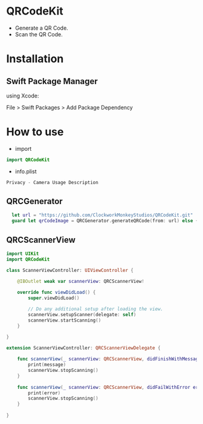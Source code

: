 # QRCodeKit

* Generate a QR Code.
* Scan the QR Code.

# Installation

## Swift Package Manager

using Xcode:

File > Swift Packages > Add Package Dependency

# How to use

* import

```swift
import QRCodeKit
```
* info.plist

```swift
Privacy - Camera Usage Description
```

## QRCGenerator

```swift
  let url = "https://github.com/ClockworkMonkeyStudios/QRCodeKit.git"
  guard let qrCodeImage = QRCGenerator.generateQRCode(from: url) else { return }
```
## QRCScannerView

```swift
import UIKit
import QRCodeKit

class ScannerViewController: UIViewController {

    @IBOutlet weak var scannerView: QRCScannerView!
    
    override func viewDidLoad() {
        super.viewDidLoad()

        // Do any additional setup after loading the view.
        scannerView.setupScanner(delegate: self)
        scannerView.startScanning()
    }

}

extension ScannerViewController: QRCScannerViewDelegate {
    
    func scannerView(_ scannerView: QRCScannerView, didFinishWithMessage message: String) {
        print(message)
        scannerView.stopScanning()
    }
    
    func scannerView(_ scannerView: QRCScannerView, didFailWithError error: Error) {
        print(error)
        scannerView.stopScanning()
    }
    
}
```
